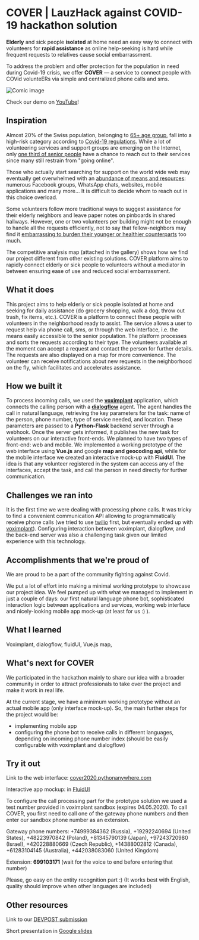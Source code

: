 # COVER | LauzHack against COVID-19 hackathon solution

**Elderly** and sick people **isolated** at home need an easy way to connect with volunteers for **rapid assistance** as online help-seeking is hard while frequent requests to relatives cause social embarrassment.

To address the problem and offer protection for the population in need during Covid-19 crisis, we offer **COVER** ― a service to connect people with COVid volunteERs via simple and centralized phone calls and sms.

![Comic image](https://challengepost-s3-challengepost.netdna-ssl.com/photos/production/software_photos/001/008/525/datas/original.png)

Check our demo on [YouTube](https://youtu.be/Lq2an4kMpYE)!

## Inspiration
Almost 20% of the Swiss population, belonging to [65+ age group](https://tradingeconomics.com/switzerland/population-ages-65-and-above-percent-of-total-wb-data.html), fall into a high-risk category according to [Covid-19 regulations](https://www.bag.admin.ch/bag/en/home/krankheiten/ausbrueche-epidemien-pandemien/aktuelle-ausbrueche-epidemien/novel-cov/besonders-gefaehrdete-menschen.html). While a lot of volunteering services and support groups are emerging on the Internet, only [one third of senior people](https://www.mediachange.ch/media//pdf/publications/SummaryReport_WIP-CH_2019.pdf) have a chance to reach out to their services since many still restrain from "going online".

Those who actually start searching for support on the world wide web may eventually get overwhelmed with an [abundance of means and resources](https://www.swissinfo.ch/eng/covid-19_solidarity-initiatives-fight-virus-fallout-in-switzerland/45620290): numerous Facebook groups, WhatsApp chats, websites, mobile applications and many more... It is difficult to decide whom to reach out in this choice overload.

Some volunteers follow more traditional ways to suggest assistance for their elderly neighbors and leave paper notes on pinboards in shared hallways. However, one or two volunteers per building might not be enough to handle all the requests efficiently, not to say that fellow-neighbors may find it [embarrassing to burden their younger or healthier counterparts](https://www.ncbi.nlm.nih.gov/pmc/articles/PMC2825742/) too much.

The competitive analysis map (attached in the gallery) shows how we find our project different from other existing solutions. COVER platform aims to rapidly connect elderly or sick people to volunteers without a mediator in between ensuring ease of use and reduced social embarrassment.

## What it does

This project aims to help elderly or sick people isolated at home and seeking for daily assistance (do grocery shopping, walk a dog, throw out trash, fix items, etc.). COVER is a platform to connect these people with volunteers in the neighborhood ready to assist. The service allows a user to request help via phone call, sms, or through the web interface, i.e. the means easily accessible to the senior population. The platform processes and sorts the requests according to their type. The volunteers available at the moment can accept a request and contact the person for further details. The requests are also displayed on a map for more convenience. The volunteer can receive notifications about new requests in the neighborhood on the fly, which facilitates and accelerates assistance.

## How we built it

To process incoming calls, we used the [**voximplant**](https://voximplant.com/) application, which connects the calling person with a [**dialogflow**](https://dialogflow.cloud.google.com/) agent. The agent handles the call in natural language, retrieving the key parameters for the task: name of the person, phone number, type of service needed, and location. These parameters are passed to a **Python-Flask** backend server through a webhook. Once the server gets informed, it publishes the new task for volunteers on our interactive front-ends. We planned to have two types of front-end: web and mobile. We implemented a working prototype of the web interface using **Vue.js** and google **map and geocoding api**, while for the mobile interface we created an interactive mock-up with **FluidUI**. The idea is that any volunteer registered in the system can access any of the interfaces, accept the task, and call the person in need directly for further communication.

## Challenges we ran into
It is the first time we were dealing with processing phone calls. It was tricky to find a convenient communication API allowing to programmatically receive phone calls (we tried to use [twilio](https://www.twilio.com/) first, but eventually ended up with [voximplant](https://voximplant.com/)). Configuring interaction between voximplant, dialogflow, and the back-end server was also a challenging task given our limited experience with this technology.

## Accomplishments that we're proud of
We are proud to be a part of the community fighting against Covid.

We put a lot of effort into making a minimal working prototype to showcase our project idea. We feel pumped up with what we managed to implement in just a couple of days: our first natural language phone bot, sophisticated interaction logic between applications and services, working web interface and nicely-looking mobile app mock-up (at least for us :) ).

## What I learned
Voximplant, dialogflow, fluidUI, Vue.js map, 

## What's next for COVER
We participated in the hackathon mainly to share our idea with a broader community in order to attract professionals to take over the project and make it work in real life.

At the current stage, we have a minimum working prototype without an actual mobile app (only interface mock-up). So, the main further steps for the project would be:
* implementing mobile app
* configuring the phone bot to receive calls in different languages, depending on incoming phone number index (should be easily configurable with voximplant and dialogflow)

## Try it out
Link to the web interface:  [cover2020.pythonanywhere.com](https://cover2020.pythonanywhere.com/)

Interactive app mockup: in [FluidUI](https://www.fluidui.com/editor/live/preview/cF9kMnZaZFdtNlpUYVA3NTZlcGtyS3FLVlpGbnZrZGRaeA==)

To configure the call processing part for the prototype solution we used a test number provided in voximplant sandbox (expires 04.05.2020). To call COVER, you first need to call one of the gateway phone numbers and then enter our sandbox phone number as an extension.

Gateway phone numbers:
+74999384362 (Russia), +19292240694 (United States), +48223970842 (Poland), +81345790139 (Japan), +97243720980 (Israel), +420228880669 (Czech Republic), +14388002812 (Canada), +61283104145 (Australia), +442038083060 (United Kingdom)

Extension: **699103171**  (wait for the voice to end before entering that number)

Please, go easy on the entity recognition part :)
(It works best with English, quality should improve when other languages are included)

## Other resources
Link to our [DEVPOST submission](https://devpost.com/software/cover-proposal)

Short presentation in [Google slides](https://docs.google.com/presentation/d/11ZM3yo5WgekX-SUkJq9WxFlHTk-ADGQCUlLVa9IbD-g/edit?usp=sharing)

